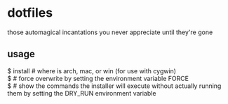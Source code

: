 dotfiles
========

those automagical incantations you never appreciate until they're gone

usage
-----

$ install <plat> # where <plat> is arch, mac, or win (for use with cygwin)  
$ # force overwrite by setting the environment variable FORCE  
$ # show the commands the installer will execute without actually running them by setting the DRY_RUN environment variable  
